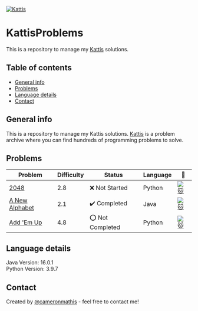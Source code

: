 [<img alt="Kattis" src=https://open.kattis.com/images/site-logo />](https://open.kattis.com/)

# KattisProblems
This is a repository to manage my [Kattis](https://open.kattis.com/) solutions.

## Table of contents
* [General info](#general-info)
* [Problems](#problems)
* [Language details](#language-details)
* [Contact](#contact)

## General info
This is a repository to manage my Kattis solutions. [Kattis](https://open.kattis.com/) is a problem archive where you can find hundreds of programming problems to solve.

## Problems
| Problem | Difficulty | Status | Language | :link: |
| - | - | - | - | - |
| [2048](https://github.com/cameronmathis/KattisProblems/tree/main/2048) | 2.8 | :x: Not Started | Python | [![:cat:](https://open.kattis.com/favicon)](https://open.kattis.com/problems/2048) |
| [A New Alphabet](https://github.com/cameronmathis/KattisProblems/tree/main/A%20New%20Alphabet) | 2.1 | :heavy_check_mark: Completed | Java | [![:cat:](https://open.kattis.com/favicon)](https://open.kattis.com/problems/anewalphabet) |
| [Add 'Em Up](https://github.com/cameronmathis/KattisProblems/tree/main/Add%20'Em%20Up!) | 4.8 | :o: Not Completed | Python | [![:cat:](https://open.kattis.com/favicon)](https://open.kattis.com/problems/addemup) |

## Language details
Java Version: 16.0.1 </br>
Python Version: 3.9.7

## Contact
Created by [@cameronmathis](https://github.com/cameronmathis/) - feel free to contact me!

